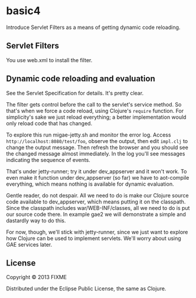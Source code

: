 # basic4

Introduce Servlet Filters as a means of getting dynamic code reloading.

## Servlet Filters

You use web.xml to install the filter.

## Dynamic code reloading and evaluation

See the Servlet Specification for details.  It's pretty clear.

The filter gets control before the call to the servlet's service
method.  So that's when we force a code reload, using Clojure's
`require` function.  For simplicity's sake we just reload everything;
a better implementation would only reload code that has changed.

To explore this run migae-jetty.sh and monitor the error log.  Access
`http://localhost:8080/test/foo`, observe the output, then edit
`impl.clj` to change the output message.  Then refresh the browser and
you should see the changed message almost immediately.  In the log
you'll see messages indicating the sequence of events.

That's under jetty-runner; try it under dev_appserver and it won't
work.  To even make it function under dev_appserver (so far) we have
to aot-compile everything, which means nothing is available for
dynamic evaluation.

Gentle reader, do not despair.  All we need to do is make our Clojure
source code available to dev_appserver, which means putting it on the
classpath.  Since the classpath includes war/WEB-INF/classes, all we
need to do is put our source code there.  In example gae2 we will
demonstrate a simple and dastardly way to do this.

For now, though, we'll stick with jetty-runner, since we just want to
explore how Clojure can be used to implement servlets.  We'll worry
about using GAE services later.


## License

Copyright © 2013 FIXME

Distributed under the Eclipse Public License, the same as Clojure.
